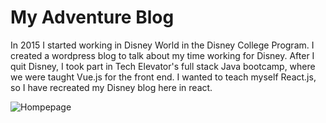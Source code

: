 # My Adventure Blog
In 2015 I started working in Disney World in the Disney College Program. I created a wordpress blog to talk about my time working for Disney. After I quit Disney, I took part in Tech Elevator's full stack Java bootcamp, where we were taught Vue.js for the front end. I wanted to teach myself React.js, so I have recreated my Disney blog here in react. 

![Hompepage](https://github.com/RyanMontville/my-adventure-blog/blob/main/screenshots/homepage-view.png "Hompepage view")
